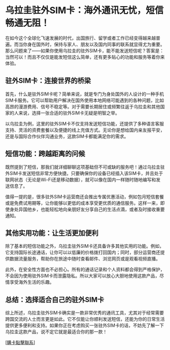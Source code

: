 # 乌拉圭驻外SIM卡：海外通讯无忧，短信畅通无阻！

在如今这个全球化飞速发展的时代，出国旅行、留学或者工作已经变得越来越普遍。而当你身在国外时，保持与家人、朋友以及国内同事的联系就显得尤为重要。那么问题来了——如果你使用乌拉圭的驻外SIM卡，能不能发送短信呢？答案是：当然可以！而且不仅仅是能发短信这么简单，还有更多贴心的功能和服务等着你来体验。

## 驻外SIM卡：连接世界的桥梁

首先，什么是驻外SIM卡呢？简单来说，就是专门为身处国外的人设计的一种手机SIM卡服务。它可以帮助用户解决在国外使用本地网络可能遇到的各种问题，比如高昂的漫游费用、信号不稳定等。对于需要长期居住或频繁往返于乌拉圭和其他国家的人来说，选择一张合适的驻外SIM卡无疑是明智之举。

以乌拉圭为例，这里的驻外SIM卡不仅支持发送短信功能，还提供了多种语言客服支持、灵活的资费套餐以及便捷的线上充值方式。无论你是想给国内亲友报平安，还是与国际合作伙伴沟通业务，这款SIM卡都能满足你的需求。

## 短信功能：跨越距离的问候

既然提到了短信，那我们就详细聊聊这项基础但不可或缺的服务吧！通过乌拉圭驻外SIM卡发送短信非常方便快捷。只要确保你的设备已经插入该SIM卡，并且处于联网状态（无论是Wi-Fi还是移动数据），就可以像在国内一样随时随地编写和发送信息了。

值得一提的是，很多驻外SIM卡运营商还会推出专属优惠活动，例如包月短信套餐或是免费试用期等，让你能够以更低的成本享受更优质的通信服务。这样一来，即使身处异国他乡，也能轻松地向亲朋好友分享自己的生活点滴，或者及时接收重要通知。

## 其他实用功能：让生活更加便利

除了基本的短信功能之外，乌拉圭驻外SIM卡还具备许多其他实用的功能。例如，它支持国际长途通话，让你可以以低廉的价格拨打回国内；同时，部分运营商还提供数据流量服务，帮助你在旅途中随时查看邮件、浏览网页或是观看视频直播。

此外，在安全性方面也不必担心。所有的通话记录和个人资料都会得到严格保护，不会因为使用驻外SIM卡而泄露隐私。所以大家可以放心大胆地使用这款产品，尽情享受海外生活的乐趣。

## 总结：选择适合自己的驻外SIM卡

综上所述，乌拉圭驻外SIM卡确实是一款非常优秀的通讯工具，尤其对于经常需要跨国交流的人士而言更是如此。它不仅能让你顺利发送短信，还能为你的日常生活提供更多便利和支持。如果你正在考虑购买一张驻外SIM卡的话，不妨先了解一下乌拉圭这款产品，说不定它就是最适合你的那一款！

[[購卡點擊聯系](https://t.me/s/SXDXQF)]